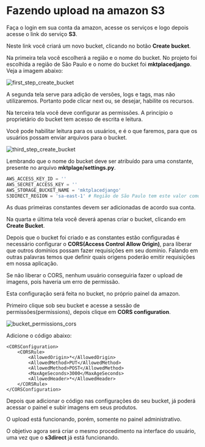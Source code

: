 # Fazendo upload na amazon S3

Faça o login em sua conta da amazon, acesse os serviços e logo depois acesse o link do serviço **S3**.

Neste link você criará um novo bucket, clicando no botão **Create bucket**.

Na primeira tela você escolherá a região e o nome do bucket. No projeto foi escolhida a região de São Paulo e o nome do bucket foi **mktplacedjango**. Veja a imagem abaixo:

![first_step_create_bucket](./images/first_step_create_bucket "first_step_create_bucket")

A segunda tela serve para adição de versões, logs e tags, mas não utilizaremos. Portanto pode clicar next ou, se desejar, habilite os recursos.

Na terceira tela você deve configurar as permissões. A princípio o proprietário do bucket tem acesso de escrita e leitura.

Você pode habilitar leitura para os usuários, e é o que faremos, para que os usuários possam enviar arquivos para o bucket.

![third_step_create_bucket](./images/third_step_create_bucket "third_step_create_bucket")

Lembrando que o nome do bucket deve ser atribuído para uma constante, presente no arquivo **mktplage/settings.py**.

```python
AWS_ACCESS_KEY_ID = ''
AWS_SECRET_ACCESS_KEY = ''
AWS_STORAGE_BUCKET_NAME = 'mktplacedjango'
S3DIRECT_REGION = 'sa-east-1' # Região de São Paulo tem este valor como configuração. Caso seja outra região pesquise na própria amazon que ela disponibiliza os códigos de cada região.
```

As duas primeiras constantes devem ser adicionadas de acordo sua conta.

Na quarta e última tela você deverá apenas criar o bucket, clicando em **Create Bucket**.

Depois que o bucket foi criado e as constantes estão configuradas é necessário configurar o **CORS(Access Control Allow Origin)**, para liberar que outros domínios possam fazer requisições em seu domínio. Falando em outras palavras temos que definir quais origens poderão emitir requisições em nossa aplicação.

Se não liberar o CORS, nenhum usuário conseguiria fazer o upload de imagens, pois haveria um erro de permissão.

Esta configuração será feita no bucket, no próprio painel da amazon.

Primeiro clique sob seu bucket e acesse a sessão de permissões(permissions), depois clique em **CORS configuration**.

![bucket_permissions_cors](./images/bucket_permissions_cors "bucket_permissions_cors")

Adicione o código abaixo:

```
<CORSConfiguration>
    <CORSRule>
        <AllowedOrigin>*</AllowedOrigin>
        <AllowedMethod>PUT</AllowedMethod>
        <AllowedMethod>POST</AllowedMethod>
        <MaxAgeSeconds>3000</MaxAgeSeconds>
        <AllowedHeader>*</AllowedHeader>
    </CORSRule>
</CORSConfiguration>
```

Depois que adicionar o código nas configurações do seu bucket, já poderá acessar o painel e subir imagens em seus produtos.

O upload está funcionando, porém, somente no painel administrativo.

O objetivo agora será criar o mesmo procedimento na interface do usuário, uma vez que o **s3direct** já está funcionando.